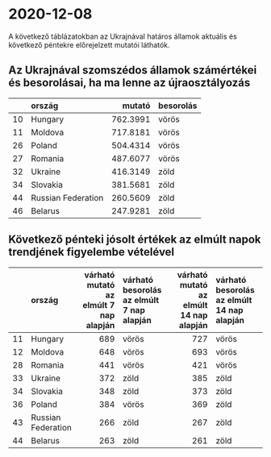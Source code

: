 # 2020-12-08
A következő táblázatokban az Ukrajnával határos államok aktuális és következő péntekre előrejelzett mutatói láthatók.
## Az Ukrajnával szomszédos államok számértékei és besorolásai, ha ma lenne az újraosztályozás

|   |ország             |   mutató|besorolás |
|:--|:------------------|--------:|:---------|
|10 |Hungary            | 762.3991|vörös     |
|11 |Moldova            | 717.8181|vörös     |
|26 |Poland             | 504.4314|vörös     |
|27 |Romania            | 487.6077|vörös     |
|32 |Ukraine            | 416.3149|zöld      |
|34 |Slovakia           | 381.5681|zöld      |
|44 |Russian Federation | 260.5609|zöld      |
|46 |Belarus            | 247.9281|zöld      |
## Következő pénteki jósolt értékek az elmúlt napok trendjének figyelembe vételével
|   |ország             | várható mutató az elmúlt 7 nap alapján|várható besorolás az elmúlt 7 nap alapján | várható mutató az elmúlt 14 nap alapján|várható besorolás az elmúlt 14 nap alapján |
|:--|:------------------|--------------------------------------:|:-----------------------------------------|---------------------------------------:|:------------------------------------------|
|11 |Hungary            |                                    689|vörös                                     |                                     727|vörös                                      |
|12 |Moldova            |                                    648|vörös                                     |                                     693|vörös                                      |
|28 |Romania            |                                    441|vörös                                     |                                     421|vörös                                      |
|33 |Ukraine            |                                    372|zöld                                      |                                     385|zöld                                       |
|34 |Slovakia           |                                    348|zöld                                      |                                     373|zöld                                       |
|36 |Poland             |                                    384|vörös                                     |                                     369|zöld                                       |
|43 |Russian Federation |                                    266|zöld                                      |                                     267|zöld                                       |
|44 |Belarus            |                                    263|zöld                                      |                                     261|zöld                                       |
